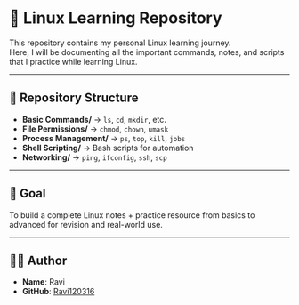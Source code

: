 # 🐧 Linux Learning Repository

This repository contains my personal Linux learning journey.  
Here, I will be documenting all the important commands, notes, and scripts that I practice while learning Linux.  

---

## 📂 Repository Structure
- **Basic Commands/** → `ls`, `cd`, `mkdir`, etc.  
- **File Permissions/** → `chmod`, `chown`, `umask`  
- **Process Management/** → `ps`, `top`, `kill`, `jobs`  
- **Shell Scripting/** → Bash scripts for automation  
- **Networking/** → `ping`, `ifconfig`, `ssh`, `scp`  

---

## 🎯 Goal
To build a complete Linux notes + practice resource from basics to advanced for revision and real-world use.  

---

## 🧑‍💻 Author
- **Name**: Ravi  
- **GitHub**: [Ravi120316](https://github.com/Ravi120316)  


